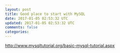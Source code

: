 ```yaml
---           
layout: post
title: Good place to start with MySQL
date: 2017-01-05 02:53:32 UTC
updated: 2017-01-05 02:53:32 UTC
comments: false
categories: 
---
```


<a href="http://www.mysqltutorial.org/basic-mysql-tutorial.aspx">http://www.mysqltutorial.org/basic-mysql-tutorial.aspx</a>